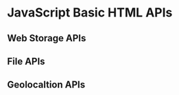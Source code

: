# JavaScript Basic HTML APIs

## Web Storage APIs





## File APIs





## Geolocaltion APIs






